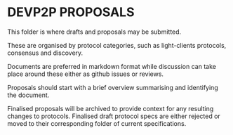 # DEVP2P PROPOSALS

This folder is where drafts and proposals may be submitted.

These are organised by protocol categories, such as light-clients protocols, consensus and discovery.

Documents are preferred in markdown format while discussion can take place around these either as github issues or reviews.

Proposals should start with a brief overview summarising and identifying the document.

Finalised proposals will be archived to provide context for any resulting changes to protocols. Finalised draft protocol specs are either rejected or moved to their corresponding folder of current specifications.